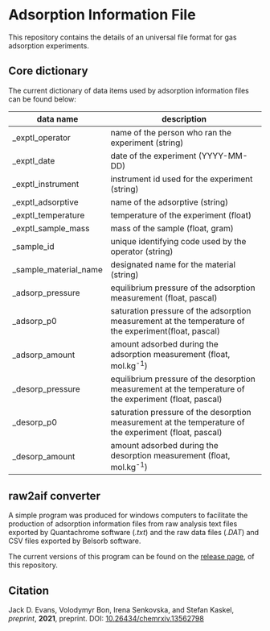 # Adsorption Information File
This repository contains the details of an universal file format for gas adsorption experiments.

## Core dictionary
The current dictionary of data items used by adsorption information files can be found below:

| data name | description |
| --- | --- |
| _exptl_operator | name of the person who ran the experiment (string) |
| _exptl_date | date of the experiment (YYYY-MM-DD)|
| _exptl_instrument | instrument id used for the experiment (string)    | 
| _exptl_adsorptive |  name of the adsorptive (string)    | 
| _exptl_temperature | temperature of the experiment (float)    | 
| _exptl_sample_mass | mass of the sample (float, gram)   | 
| _sample_id | unique identifying code used by the operator (string)  | 
| _sample_material_name | designated name for the material (string)   | 
| _adsorp_pressure | equilibrium pressure of the adsorption measurement (float, pascal)  | 
| _adsorp_p0 |  saturation pressure of the adsorption measurement at the temperature of the experiment(float, pascal)   | 
| _adsorp_amount  | amount adsorbed during the adsorption measurement (float, mol.kg<sup>-1</sup>)   | 
| _desorp_pressure | equilibrium  pressure of the desorption measurement at the temperature of the experiment (float, pascal)   | 
| _desorp_p0 | saturation pressure of the desorption measurement at the temperature of the experiment (float, pascal)   | 
| _desorp_amount |  amount adsorbed during the desorption measurement (float, mol.kg<sup>-1</sup>)   | 

## raw2aif converter
A simple program was produced for windows computers to facilitate the production of adsorption information files from raw analysis text files exported by Quantachrome software (*.txt*) and the raw data files (*.DAT*) and CSV files exported by Belsorb software.

The current versions of this program can be found on the [release page](https://github.com/jackevansadl/adsorptioninformationformat/releases/tag/0.0.1),
of this repository.

## Citation
Jack D. Evans, Volodymyr Bon, Irena Senkovska, and Stefan Kaskel, *preprint*, **2021**, preprint.
  DOI: [10.26434/chemrxiv.13562798](https://dx.doi.org/10.26434/chemrxiv.13562798)
  